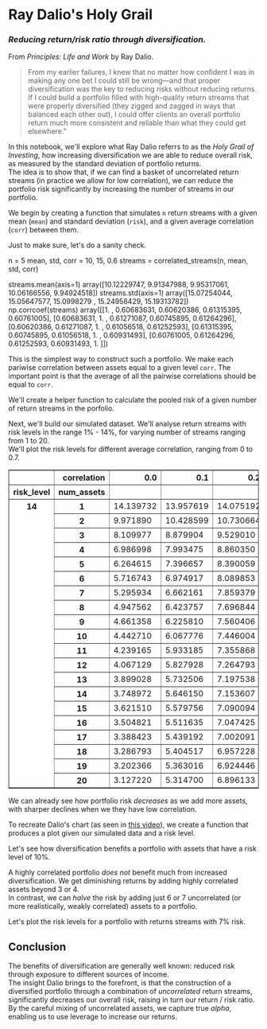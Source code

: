 # Ray Dalio's Holy Grail

### _Reducing return/risk ratio through diversification._

From _Principles: Life and Work_ by Ray Dalio.

> From my earlier failures, I knew that no matter how confident I was in making any one bet I could still be wrong—and that proper diversification was the key to reducing risks without reducing returns. If I could build a portfolio filled with high-quality return streams that were properly diversified (they zigged and zagged in ways that balanced each other out), I could offer clients an overall portfolio return much more consistent and reliable than what they could get elsewhere.”

In this notebook, we'll explore what Ray Dalio referrs to as the _Holy Grail of Investing_, how increasing diversification we are able to reduce overall risk, as measured by the standard deviation of portfolio returns.  
The idea is to show that, if we can find a basket of uncorrelated return streams (in practice we allow for low correlation), we can reduce the portfolio risk significantly by increasing the number of streams in our portfolio.

We begin by creating a function that simulates `n` return streams with a given mean (`mean`) and standard deviation (`risk`), and a given average correlation (`corr`) between them.

Just to make sure, let's do a sanity check.


n = 5
mean, std, corr = 10, 15, 0.6
streams = correlated_streams(n, mean, std, corr)

streams.mean(axis=1) 
    array([10.12229747,  9.91347988,  9.95317061, 10.06166556,  9.94924518])
streams.std(axis=1)
    array([15.07254044, 15.05647577, 15.0998279 , 15.24958429, 15.19313782])
np.corrcoef(streams)
    array([[1.        , 0.60683631, 0.60620386, 0.61315395, 0.60761005],
           [0.60683631, 1.        , 0.61271087, 0.60745895, 0.61264296],
           [0.60620386, 0.61271087, 1.        , 0.61056518, 0.61252593],
           [0.61315395, 0.60745895, 0.61056518, 1.        , 0.60931493],
           [0.60761005, 0.61264296, 0.61252593, 0.60931493, 1.        ]])


This is the simplest way to construct such a portfolio. We make each pariwise correlation between assets equal to a given level `corr`. The important point is that the average of all the pairwise correlations should be equal to `corr`.

We'll create a helper function to calculate the pooled risk of a given number of return streams in the porfolio.


Next, we'll build our simulated dataset. We'll analyse return streams with risk levels in the range 1% - 14%, for varying number of streams ranging from 1 to 20.  
We'll plot the risk levels for different average correlation, ranging from 0 to 0.7.

<div>
<style scoped>
    .dataframe tbody tr th:only-of-type {
        vertical-align: middle;
    }

    .dataframe tbody tr th {
        vertical-align: top;
    }

    .dataframe thead th {
        text-align: right;
    }
</style>
<table border="1" class="dataframe">
  <thead>
    <tr style="text-align: right;">
      <th></th>
      <th>correlation</th>
      <th>0.0</th>
      <th>0.1</th>
      <th>0.2</th>
      <th>0.3</th>
      <th>0.4</th>
      <th>0.5</th>
      <th>0.6</th>
      <th>0.7</th>
    </tr>
    <tr>
      <th>risk_level</th>
      <th>num_assets</th>
      <th></th>
      <th></th>
      <th></th>
      <th></th>
      <th></th>
      <th></th>
      <th></th>
      <th></th>
    </tr>
  </thead>
  <tbody>
    <tr>
      <th rowspan="20" valign="top">14</th>
      <th>1</th>
      <td>14.139732</td>
      <td>13.957619</td>
      <td>14.075192</td>
      <td>13.867259</td>
      <td>14.046052</td>
      <td>14.179601</td>
      <td>13.975763</td>
      <td>14.076922</td>
    </tr>
    <tr>
      <th>2</th>
      <td>9.971890</td>
      <td>10.428599</td>
      <td>10.730664</td>
      <td>11.286977</td>
      <td>11.765276</td>
      <td>12.288127</td>
      <td>12.461520</td>
      <td>13.002143</td>
    </tr>
    <tr>
      <th>3</th>
      <td>8.109977</td>
      <td>8.879904</td>
      <td>9.529010</td>
      <td>10.155933</td>
      <td>10.947757</td>
      <td>11.610703</td>
      <td>11.944455</td>
      <td>12.606311</td>
    </tr>
    <tr>
      <th>4</th>
      <td>6.986998</td>
      <td>7.993475</td>
      <td>8.860350</td>
      <td>9.594832</td>
      <td>10.478606</td>
      <td>11.212934</td>
      <td>11.660692</td>
      <td>12.416321</td>
    </tr>
    <tr>
      <th>5</th>
      <td>6.264615</td>
      <td>7.396657</td>
      <td>8.390059</td>
      <td>9.251380</td>
      <td>10.189657</td>
      <td>10.971248</td>
      <td>11.480105</td>
      <td>12.311307</td>
    </tr>
    <tr>
      <th>6</th>
      <td>5.716743</td>
      <td>6.974917</td>
      <td>8.089853</td>
      <td>9.017493</td>
      <td>10.007342</td>
      <td>10.816056</td>
      <td>11.365798</td>
      <td>12.230357</td>
    </tr>
    <tr>
      <th>7</th>
      <td>5.295934</td>
      <td>6.662161</td>
      <td>7.859379</td>
      <td>8.824764</td>
      <td>9.856687</td>
      <td>10.712191</td>
      <td>11.321949</td>
      <td>12.171641</td>
    </tr>
    <tr>
      <th>8</th>
      <td>4.947562</td>
      <td>6.423757</td>
      <td>7.696844</td>
      <td>8.679358</td>
      <td>9.747797</td>
      <td>10.634026</td>
      <td>11.247242</td>
      <td>12.148834</td>
    </tr>
    <tr>
      <th>9</th>
      <td>4.661358</td>
      <td>6.225810</td>
      <td>7.560406</td>
      <td>8.595651</td>
      <td>9.667656</td>
      <td>10.578506</td>
      <td>11.201661</td>
      <td>12.127171</td>
    </tr>
    <tr>
      <th>10</th>
      <td>4.442710</td>
      <td>6.067776</td>
      <td>7.446004</td>
      <td>8.525349</td>
      <td>9.611252</td>
      <td>10.524736</td>
      <td>11.162967</td>
      <td>12.084786</td>
    </tr>
    <tr>
      <th>11</th>
      <td>4.239165</td>
      <td>5.933185</td>
      <td>7.355868</td>
      <td>8.461778</td>
      <td>9.556228</td>
      <td>10.480231</td>
      <td>11.130585</td>
      <td>12.079894</td>
    </tr>
    <tr>
      <th>12</th>
      <td>4.067129</td>
      <td>5.827928</td>
      <td>7.264793</td>
      <td>8.389360</td>
      <td>9.503458</td>
      <td>10.434209</td>
      <td>11.103509</td>
      <td>12.061826</td>
    </tr>
    <tr>
      <th>13</th>
      <td>3.899028</td>
      <td>5.732506</td>
      <td>7.197538</td>
      <td>8.346479</td>
      <td>9.459833</td>
      <td>10.402789</td>
      <td>11.089700</td>
      <td>12.053231</td>
    </tr>
    <tr>
      <th>14</th>
      <td>3.748972</td>
      <td>5.646150</td>
      <td>7.153607</td>
      <td>8.305596</td>
      <td>9.431916</td>
      <td>10.377509</td>
      <td>11.066079</td>
      <td>12.036244</td>
    </tr>
    <tr>
      <th>15</th>
      <td>3.621510</td>
      <td>5.579756</td>
      <td>7.090094</td>
      <td>8.265396</td>
      <td>9.399480</td>
      <td>10.342332</td>
      <td>11.047928</td>
      <td>12.037133</td>
    </tr>
    <tr>
      <th>16</th>
      <td>3.504821</td>
      <td>5.511635</td>
      <td>7.047425</td>
      <td>8.238685</td>
      <td>9.376114</td>
      <td>10.320739</td>
      <td>11.029313</td>
      <td>12.025305</td>
    </tr>
    <tr>
      <th>17</th>
      <td>3.388423</td>
      <td>5.439192</td>
      <td>7.002091</td>
      <td>8.208520</td>
      <td>9.356543</td>
      <td>10.294709</td>
      <td>10.999417</td>
      <td>12.014179</td>
    </tr>
    <tr>
      <th>18</th>
      <td>3.286793</td>
      <td>5.404517</td>
      <td>6.957228</td>
      <td>8.165158</td>
      <td>9.335345</td>
      <td>10.269455</td>
      <td>10.986990</td>
      <td>11.999746</td>
    </tr>
    <tr>
      <th>19</th>
      <td>3.202366</td>
      <td>5.363016</td>
      <td>6.924446</td>
      <td>8.139594</td>
      <td>9.320987</td>
      <td>10.258329</td>
      <td>10.980354</td>
      <td>11.996438</td>
    </tr>
    <tr>
      <th>20</th>
      <td>3.127220</td>
      <td>5.314700</td>
      <td>6.896133</td>
      <td>8.123222</td>
      <td>9.304375</td>
      <td>10.239964</td>
      <td>10.973629</td>
      <td>11.985602</td>
    </tr>
  </tbody>
</table>
</div>



We can already see how portfolio risk _decreases_ as we add more assets, with sharper declines when we they have low correlation.

To recreate Dalio's chart (as seen in [this video](https://www.investopedia.com/video/play/ray-dalio-his-portfolio-holy-grail/)), we create a function that produces a plot given our simulated data and a risk level.

Let's see how diversification benefits a portfolio with assets that have a risk level of 10%.




<div id="altair-viz-62c9e8b76c2948579ccfe6988e4ce696"></div>
<script type="text/javascript">
  (function(spec, embedOpt){
    const outputDiv = document.getElementById("altair-viz-62c9e8b76c2948579ccfe6988e4ce696");
    const paths = {
      "vega": "https://cdn.jsdelivr.net/npm//vega@5?noext",
      "vega-lib": "https://cdn.jsdelivr.net/npm//vega-lib?noext",
      "vega-lite": "https://cdn.jsdelivr.net/npm//vega-lite@4.0.2?noext",
      "vega-embed": "https://cdn.jsdelivr.net/npm//vega-embed@6?noext",
    };

    function loadScript(lib) {
      return new Promise(function(resolve, reject) {
        var s = document.createElement('script');
        s.src = paths[lib];
        s.async = true;
        s.onload = () => resolve(paths[lib]);
        s.onerror = () => reject(`Error loading script: ${paths[lib]}`);
        document.getElementsByTagName("head")[0].appendChild(s);
      });
    }

    function showError(err) {
      outputDiv.innerHTML = `<div class="error" style="color:red;">${err}</div>`;
      throw err;
    }

    function displayChart(vegaEmbed) {
      vegaEmbed(outputDiv, spec, embedOpt)
        .catch(err => showError(`Javascript Error: ${err.message}<br>This usually means there's a typo in your chart specification. See the javascript console for the full traceback.`));
    }

    if(typeof define === "function" && define.amd) {
      requirejs.config({paths});
      require(["vega-embed"], displayChart, err => showError(`Error loading script: ${err.message}`));
    } else if (typeof vegaEmbed === "function") {
      displayChart(vegaEmbed);
    } else {
      loadScript("vega")
        .then(() => loadScript("vega-lite"))
        .then(() => loadScript("vega-embed"))
        .catch(showError)
        .then(() => displayChart(vegaEmbed));
    }
  })({"config": {"view": {"continuousWidth": 400, "continuousHeight": 300}}, "layer": [{"mark": "circle", "encoding": {"color": {"type": "nominal", "field": "correlation", "scale": {"scheme": "set2"}}, "opacity": {"value": 0}, "x": {"type": "quantitative", "axis": {"title": "Number of Assets"}, "field": "num_assets"}, "y": {"type": "quantitative", "axis": {"title": "Risk %"}, "field": "risk"}}, "height": 400, "selection": {"selector004": {"type": "single", "on": "mouseover", "fields": ["correlation"], "nearest": true}}, "width": 600}, {"mark": "line", "encoding": {"color": {"type": "nominal", "field": "correlation", "scale": {"scheme": "set2"}}, "size": {"condition": {"value": 1, "selection": {"not": "selector004"}}, "value": 3}, "tooltip": [{"type": "quantitative", "field": "correlation"}], "x": {"type": "quantitative", "axis": {"title": "Number of Assets"}, "field": "num_assets"}, "y": {"type": "quantitative", "axis": {"title": "Risk %"}, "field": "risk"}}}], "data": {"name": "data-654ea9b8ab29015260bc07f42dd80568"}, "$schema": "https://vega.github.io/schema/vega-lite/v4.0.2.json", "datasets": {"data-654ea9b8ab29015260bc07f42dd80568": [{"risk_level": 10, "num_assets": 1, "correlation": 0.0, "risk": 9.988874598041512}, {"risk_level": 10, "num_assets": 1, "correlation": 0.1, "risk": 10.066889536044009}, {"risk_level": 10, "num_assets": 1, "correlation": 0.2, "risk": 9.977686128775623}, {"risk_level": 10, "num_assets": 1, "correlation": 0.3, "risk": 10.238297023582492}, {"risk_level": 10, "num_assets": 1, "correlation": 0.4, "risk": 9.96511439064291}, {"risk_level": 10, "num_assets": 1, "correlation": 0.5, "risk": 9.956549665080548}, {"risk_level": 10, "num_assets": 1, "correlation": 0.6, "risk": 10.017771790633251}, {"risk_level": 10, "num_assets": 1, "correlation": 0.7, "risk": 9.970959330199557}, {"risk_level": 10, "num_assets": 2, "correlation": 0.0, "risk": 7.069624286589143}, {"risk_level": 10, "num_assets": 2, "correlation": 0.1, "risk": 7.484403831854324}, {"risk_level": 10, "num_assets": 2, "correlation": 0.2, "risk": 7.71457643359093}, {"risk_level": 10, "num_assets": 2, "correlation": 0.3, "risk": 8.13424066787885}, {"risk_level": 10, "num_assets": 2, "correlation": 0.4, "risk": 8.396130308848118}, {"risk_level": 10, "num_assets": 2, "correlation": 0.5, "risk": 8.598625671868138}, {"risk_level": 10, "num_assets": 2, "correlation": 0.6, "risk": 8.942893905769102}, {"risk_level": 10, "num_assets": 2, "correlation": 0.7, "risk": 9.153294769453483}, {"risk_level": 10, "num_assets": 3, "correlation": 0.0, "risk": 5.812492322989947}, {"risk_level": 10, "num_assets": 3, "correlation": 0.1, "risk": 6.381655665773931}, {"risk_level": 10, "num_assets": 3, "correlation": 0.2, "risk": 6.8276938034570325}, {"risk_level": 10, "num_assets": 3, "correlation": 0.3, "risk": 7.372087111671548}, {"risk_level": 10, "num_assets": 3, "correlation": 0.4, "risk": 7.751134151202533}, {"risk_level": 10, "num_assets": 3, "correlation": 0.5, "risk": 8.12999913417687}, {"risk_level": 10, "num_assets": 3, "correlation": 0.6, "risk": 8.52797862529422}, {"risk_level": 10, "num_assets": 3, "correlation": 0.7, "risk": 8.894694409671505}, {"risk_level": 10, "num_assets": 4, "correlation": 0.0, "risk": 5.015060723231312}, {"risk_level": 10, "num_assets": 4, "correlation": 0.1, "risk": 5.742681666377761}, {"risk_level": 10, "num_assets": 4, "correlation": 0.2, "risk": 6.27454899529484}, {"risk_level": 10, "num_assets": 4, "correlation": 0.3, "risk": 6.954382564645678}, {"risk_level": 10, "num_assets": 4, "correlation": 0.4, "risk": 7.414982902770195}, {"risk_level": 10, "num_assets": 4, "correlation": 0.5, "risk": 7.881528826127797}, {"risk_level": 10, "num_assets": 4, "correlation": 0.6, "risk": 8.338786169467706}, {"risk_level": 10, "num_assets": 4, "correlation": 0.7, "risk": 8.7702347928734}, {"risk_level": 10, "num_assets": 5, "correlation": 0.0, "risk": 4.503901084763166}, {"risk_level": 10, "num_assets": 5, "correlation": 0.1, "risk": 5.322640160193844}, {"risk_level": 10, "num_assets": 5, "correlation": 0.2, "risk": 5.959644140161698}, {"risk_level": 10, "num_assets": 5, "correlation": 0.3, "risk": 6.662458923546909}, {"risk_level": 10, "num_assets": 5, "correlation": 0.4, "risk": 7.190384583185708}, {"risk_level": 10, "num_assets": 5, "correlation": 0.5, "risk": 7.707624605125377}, {"risk_level": 10, "num_assets": 5, "correlation": 0.6, "risk": 8.22507385452154}, {"risk_level": 10, "num_assets": 5, "correlation": 0.7, "risk": 8.686678410730348}, {"risk_level": 10, "num_assets": 6, "correlation": 0.0, "risk": 4.080931781229849}, {"risk_level": 10, "num_assets": 6, "correlation": 0.1, "risk": 5.027402272489107}, {"risk_level": 10, "num_assets": 6, "correlation": 0.2, "risk": 5.733374634975609}, {"risk_level": 10, "num_assets": 6, "correlation": 0.3, "risk": 6.5124973505972745}, {"risk_level": 10, "num_assets": 6, "correlation": 0.4, "risk": 7.043390723369565}, {"risk_level": 10, "num_assets": 6, "correlation": 0.5, "risk": 7.611410025976708}, {"risk_level": 10, "num_assets": 6, "correlation": 0.6, "risk": 8.136715681555751}, {"risk_level": 10, "num_assets": 6, "correlation": 0.7, "risk": 8.652095170592714}, {"risk_level": 10, "num_assets": 7, "correlation": 0.0, "risk": 3.7559290501571816}, {"risk_level": 10, "num_assets": 7, "correlation": 0.1, "risk": 4.7905931751981115}, {"risk_level": 10, "num_assets": 7, "correlation": 0.2, "risk": 5.586166701460125}, {"risk_level": 10, "num_assets": 7, "correlation": 0.3, "risk": 6.3796495181822985}, {"risk_level": 10, "num_assets": 7, "correlation": 0.4, "risk": 6.939940479199481}, {"risk_level": 10, "num_assets": 7, "correlation": 0.5, "risk": 7.525964962159929}, {"risk_level": 10, "num_assets": 7, "correlation": 0.6, "risk": 8.090047317878604}, {"risk_level": 10, "num_assets": 7, "correlation": 0.7, "risk": 8.589030846790688}, {"risk_level": 10, "num_assets": 8, "correlation": 0.0, "risk": 3.5209238219039465}, {"risk_level": 10, "num_assets": 8, "correlation": 0.1, "risk": 4.621799536355236}, {"risk_level": 10, "num_assets": 8, "correlation": 0.2, "risk": 5.470704126624215}, {"risk_level": 10, "num_assets": 8, "correlation": 0.3, "risk": 6.265974927485572}, {"risk_level": 10, "num_assets": 8, "correlation": 0.4, "risk": 6.866651862945254}, {"risk_level": 10, "num_assets": 8, "correlation": 0.5, "risk": 7.47084194353405}, {"risk_level": 10, "num_assets": 8, "correlation": 0.6, "risk": 8.040815609238301}, {"risk_level": 10, "num_assets": 8, "correlation": 0.7, "risk": 8.556504868793002}, {"risk_level": 10, "num_assets": 9, "correlation": 0.0, "risk": 3.3217042521060813}, {"risk_level": 10, "num_assets": 9, "correlation": 0.1, "risk": 4.48160765076608}, {"risk_level": 10, "num_assets": 9, "correlation": 0.2, "risk": 5.366940943078688}, {"risk_level": 10, "num_assets": 9, "correlation": 0.3, "risk": 6.193538243186635}, {"risk_level": 10, "num_assets": 9, "correlation": 0.4, "risk": 6.8044364199468985}, {"risk_level": 10, "num_assets": 9, "correlation": 0.5, "risk": 7.425386053665795}, {"risk_level": 10, "num_assets": 9, "correlation": 0.6, "risk": 8.02354591428385}, {"risk_level": 10, "num_assets": 9, "correlation": 0.7, "risk": 8.536671526760736}, {"risk_level": 10, "num_assets": 10, "correlation": 0.0, "risk": 3.1567119306035463}, {"risk_level": 10, "num_assets": 10, "correlation": 0.1, "risk": 4.365474872000492}, {"risk_level": 10, "num_assets": 10, "correlation": 0.2, "risk": 5.281784387740449}, {"risk_level": 10, "num_assets": 10, "correlation": 0.3, "risk": 6.130867318188108}, {"risk_level": 10, "num_assets": 10, "correlation": 0.4, "risk": 6.756435420972388}, {"risk_level": 10, "num_assets": 10, "correlation": 0.5, "risk": 7.376794106313596}, {"risk_level": 10, "num_assets": 10, "correlation": 0.6, "risk": 8.005714348837017}, {"risk_level": 10, "num_assets": 10, "correlation": 0.7, "risk": 8.524254175600198}, {"risk_level": 10, "num_assets": 11, "correlation": 0.0, "risk": 3.0130610946136556}, {"risk_level": 10, "num_assets": 11, "correlation": 0.1, "risk": 4.258148879132876}, {"risk_level": 10, "num_assets": 11, "correlation": 0.2, "risk": 5.205746451923322}, {"risk_level": 10, "num_assets": 11, "correlation": 0.3, "risk": 6.065473976197256}, {"risk_level": 10, "num_assets": 11, "correlation": 0.4, "risk": 6.7132917508503205}, {"risk_level": 10, "num_assets": 11, "correlation": 0.5, "risk": 7.345819977818375}, {"risk_level": 10, "num_assets": 11, "correlation": 0.6, "risk": 7.981123111443838}, {"risk_level": 10, "num_assets": 11, "correlation": 0.7, "risk": 8.507237531697914}, {"risk_level": 10, "num_assets": 12, "correlation": 0.0, "risk": 2.8873796661841302}, {"risk_level": 10, "num_assets": 12, "correlation": 0.1, "risk": 4.177522979380948}, {"risk_level": 10, "num_assets": 12, "correlation": 0.2, "risk": 5.139216771945179}, {"risk_level": 10, "num_assets": 12, "correlation": 0.3, "risk": 6.018566564409335}, {"risk_level": 10, "num_assets": 12, "correlation": 0.4, "risk": 6.680031656315569}, {"risk_level": 10, "num_assets": 12, "correlation": 0.5, "risk": 7.3168233134099845}, {"risk_level": 10, "num_assets": 12, "correlation": 0.6, "risk": 7.961891255916454}, {"risk_level": 10, "num_assets": 12, "correlation": 0.7, "risk": 8.491774519632665}, {"risk_level": 10, "num_assets": 13, "correlation": 0.0, "risk": 2.764135313390701}, {"risk_level": 10, "num_assets": 13, "correlation": 0.1, "risk": 4.106413983035421}, {"risk_level": 10, "num_assets": 13, "correlation": 0.2, "risk": 5.09243866410117}, {"risk_level": 10, "num_assets": 13, "correlation": 0.3, "risk": 5.972793133158227}, {"risk_level": 10, "num_assets": 13, "correlation": 0.4, "risk": 6.642530495932471}, {"risk_level": 10, "num_assets": 13, "correlation": 0.5, "risk": 7.306908988328294}, {"risk_level": 10, "num_assets": 13, "correlation": 0.6, "risk": 7.946378979368648}, {"risk_level": 10, "num_assets": 13, "correlation": 0.7, "risk": 8.477244672961966}, {"risk_level": 10, "num_assets": 14, "correlation": 0.0, "risk": 2.671654968599471}, {"risk_level": 10, "num_assets": 14, "correlation": 0.1, "risk": 4.041841420495182}, {"risk_level": 10, "num_assets": 14, "correlation": 0.2, "risk": 5.067300680583676}, {"risk_level": 10, "num_assets": 14, "correlation": 0.3, "risk": 5.943159215257512}, {"risk_level": 10, "num_assets": 14, "correlation": 0.4, "risk": 6.616607437649344}, {"risk_level": 10, "num_assets": 14, "correlation": 0.5, "risk": 7.284738724287593}, {"risk_level": 10, "num_assets": 14, "correlation": 0.6, "risk": 7.924510302821753}, {"risk_level": 10, "num_assets": 14, "correlation": 0.7, "risk": 8.468827933211164}, {"risk_level": 10, "num_assets": 15, "correlation": 0.0, "risk": 2.583072761308214}, {"risk_level": 10, "num_assets": 15, "correlation": 0.1, "risk": 3.9856919992207964}, {"risk_level": 10, "num_assets": 15, "correlation": 0.2, "risk": 5.03651055844854}, {"risk_level": 10, "num_assets": 15, "correlation": 0.3, "risk": 5.9158673048493}, {"risk_level": 10, "num_assets": 15, "correlation": 0.4, "risk": 6.591347608977625}, {"risk_level": 10, "num_assets": 15, "correlation": 0.5, "risk": 7.270793207332615}, {"risk_level": 10, "num_assets": 15, "correlation": 0.6, "risk": 7.914806909737165}, {"risk_level": 10, "num_assets": 15, "correlation": 0.7, "risk": 8.46116642920399}, {"risk_level": 10, "num_assets": 16, "correlation": 0.0, "risk": 2.505774242563774}, {"risk_level": 10, "num_assets": 16, "correlation": 0.1, "risk": 3.9217769114927385}, {"risk_level": 10, "num_assets": 16, "correlation": 0.2, "risk": 5.00595662318927}, {"risk_level": 10, "num_assets": 16, "correlation": 0.3, "risk": 5.890821056858878}, {"risk_level": 10, "num_assets": 16, "correlation": 0.4, "risk": 6.575654506880724}, {"risk_level": 10, "num_assets": 16, "correlation": 0.5, "risk": 7.252791491175006}, {"risk_level": 10, "num_assets": 16, "correlation": 0.6, "risk": 7.901523992655929}, {"risk_level": 10, "num_assets": 16, "correlation": 0.7, "risk": 8.450648633224345}, {"risk_level": 10, "num_assets": 17, "correlation": 0.0, "risk": 2.437052927857563}, {"risk_level": 10, "num_assets": 17, "correlation": 0.1, "risk": 3.88570912715349}, {"risk_level": 10, "num_assets": 17, "correlation": 0.2, "risk": 4.97640250232958}, {"risk_level": 10, "num_assets": 17, "correlation": 0.3, "risk": 5.8680843685405275}, {"risk_level": 10, "num_assets": 17, "correlation": 0.4, "risk": 6.547186518172158}, {"risk_level": 10, "num_assets": 17, "correlation": 0.5, "risk": 7.236600867911784}, {"risk_level": 10, "num_assets": 17, "correlation": 0.6, "risk": 7.894967516107746}, {"risk_level": 10, "num_assets": 17, "correlation": 0.7, "risk": 8.446427182701727}, {"risk_level": 10, "num_assets": 18, "correlation": 0.0, "risk": 2.3753781163983607}, {"risk_level": 10, "num_assets": 18, "correlation": 0.1, "risk": 3.849382600805155}, {"risk_level": 10, "num_assets": 18, "correlation": 0.2, "risk": 4.956903577276406}, {"risk_level": 10, "num_assets": 18, "correlation": 0.3, "risk": 5.85057589155876}, {"risk_level": 10, "num_assets": 18, "correlation": 0.4, "risk": 6.52571418098101}, {"risk_level": 10, "num_assets": 18, "correlation": 0.5, "risk": 7.232532654307521}, {"risk_level": 10, "num_assets": 18, "correlation": 0.6, "risk": 7.894136347354723}, {"risk_level": 10, "num_assets": 18, "correlation": 0.7, "risk": 8.44068263102865}, {"risk_level": 10, "num_assets": 19, "correlation": 0.0, "risk": 2.3130992440658327}, {"risk_level": 10, "num_assets": 19, "correlation": 0.1, "risk": 3.8146657356125204}, {"risk_level": 10, "num_assets": 19, "correlation": 0.2, "risk": 4.931422011015554}, {"risk_level": 10, "num_assets": 19, "correlation": 0.3, "risk": 5.844293815024879}, {"risk_level": 10, "num_assets": 19, "correlation": 0.4, "risk": 6.516342316223013}, {"risk_level": 10, "num_assets": 19, "correlation": 0.5, "risk": 7.223818266627368}, {"risk_level": 10, "num_assets": 19, "correlation": 0.6, "risk": 7.8847964270857585}, {"risk_level": 10, "num_assets": 19, "correlation": 0.7, "risk": 8.43523335682978}, {"risk_level": 10, "num_assets": 20, "correlation": 0.0, "risk": 2.2593578498432185}, {"risk_level": 10, "num_assets": 20, "correlation": 0.1, "risk": 3.7853048094503223}, {"risk_level": 10, "num_assets": 20, "correlation": 0.2, "risk": 4.91259866052523}, {"risk_level": 10, "num_assets": 20, "correlation": 0.3, "risk": 5.828429042274702}, {"risk_level": 10, "num_assets": 20, "correlation": 0.4, "risk": 6.508034002078632}, {"risk_level": 10, "num_assets": 20, "correlation": 0.5, "risk": 7.214790861567079}, {"risk_level": 10, "num_assets": 20, "correlation": 0.6, "risk": 7.883610499854245}, {"risk_level": 10, "num_assets": 20, "correlation": 0.7, "risk": 8.432613065898623}]}}, {"mode": "vega-lite"});
</script>



A highly correlated portfolio _does not_ benefit much from increased diversification. We get diminishing returns by adding highly correlated assets beyond 3 or 4.  
In contrast, we can _halve_ the risk by adding just 6 or 7 uncorrelated (or more realistically, weakly correlated) assets to a portfolio.

Let's plot the risk levels for a portfolio with returns streams with 7% risk.

<div id="altair-viz-def488cf99c04fe9b15e4e19cdaccbb7"></div>
<script type="text/javascript">
  (function(spec, embedOpt){
    const outputDiv = document.getElementById("altair-viz-def488cf99c04fe9b15e4e19cdaccbb7");
    const paths = {
      "vega": "https://cdn.jsdelivr.net/npm//vega@5?noext",
      "vega-lib": "https://cdn.jsdelivr.net/npm//vega-lib?noext",
      "vega-lite": "https://cdn.jsdelivr.net/npm//vega-lite@4.0.2?noext",
      "vega-embed": "https://cdn.jsdelivr.net/npm//vega-embed@6?noext",
    };

    function loadScript(lib) {
      return new Promise(function(resolve, reject) {
        var s = document.createElement('script');
        s.src = paths[lib];
        s.async = true;
        s.onload = () => resolve(paths[lib]);
        s.onerror = () => reject(`Error loading script: ${paths[lib]}`);
        document.getElementsByTagName("head")[0].appendChild(s);
      });
    }

    function showError(err) {
      outputDiv.innerHTML = `<div class="error" style="color:red;">${err}</div>`;
      throw err;
    }

    function displayChart(vegaEmbed) {
      vegaEmbed(outputDiv, spec, embedOpt)
        .catch(err => showError(`Javascript Error: ${err.message}<br>This usually means there's a typo in your chart specification. See the javascript console for the full traceback.`));
    }

    if(typeof define === "function" && define.amd) {
      requirejs.config({paths});
      require(["vega-embed"], displayChart, err => showError(`Error loading script: ${err.message}`));
    } else if (typeof vegaEmbed === "function") {
      displayChart(vegaEmbed);
    } else {
      loadScript("vega")
        .then(() => loadScript("vega-lite"))
        .then(() => loadScript("vega-embed"))
        .catch(showError)
        .then(() => displayChart(vegaEmbed));
    }
  })({"config": {"view": {"continuousWidth": 400, "continuousHeight": 300}}, "layer": [{"mark": "circle", "encoding": {"color": {"type": "nominal", "field": "correlation", "scale": {"scheme": "set2"}}, "opacity": {"value": 0}, "x": {"type": "quantitative", "axis": {"title": "Number of Assets"}, "field": "num_assets"}, "y": {"type": "quantitative", "axis": {"title": "Risk %"}, "field": "risk"}}, "height": 400, "selection": {"selector005": {"type": "single", "on": "mouseover", "fields": ["correlation"], "nearest": true}}, "width": 600}, {"mark": "line", "encoding": {"color": {"type": "nominal", "field": "correlation", "scale": {"scheme": "set2"}}, "size": {"condition": {"value": 1, "selection": {"not": "selector005"}}, "value": 3}, "tooltip": [{"type": "quantitative", "field": "correlation"}], "x": {"type": "quantitative", "axis": {"title": "Number of Assets"}, "field": "num_assets"}, "y": {"type": "quantitative", "axis": {"title": "Risk %"}, "field": "risk"}}}], "data": {"name": "data-08cc901433f19e30375166b9b92d3027"}, "$schema": "https://vega.github.io/schema/vega-lite/v4.0.2.json", "datasets": {"data-08cc901433f19e30375166b9b92d3027": [{"risk_level": 7, "num_assets": 1, "correlation": 0.0, "risk": 7.079464105795791}, {"risk_level": 7, "num_assets": 1, "correlation": 0.1, "risk": 7.001969785463717}, {"risk_level": 7, "num_assets": 1, "correlation": 0.2, "risk": 7.114235218268703}, {"risk_level": 7, "num_assets": 1, "correlation": 0.3, "risk": 7.0585983702203015}, {"risk_level": 7, "num_assets": 1, "correlation": 0.4, "risk": 7.046231201424136}, {"risk_level": 7, "num_assets": 1, "correlation": 0.5, "risk": 7.040076240929961}, {"risk_level": 7, "num_assets": 1, "correlation": 0.6, "risk": 6.965753861122921}, {"risk_level": 7, "num_assets": 1, "correlation": 0.7, "risk": 6.994230272683885}, {"risk_level": 7, "num_assets": 2, "correlation": 0.0, "risk": 4.991670968456456}, {"risk_level": 7, "num_assets": 2, "correlation": 0.1, "risk": 5.160070148653499}, {"risk_level": 7, "num_assets": 2, "correlation": 0.2, "risk": 5.499048036146301}, {"risk_level": 7, "num_assets": 2, "correlation": 0.3, "risk": 5.689172805125513}, {"risk_level": 7, "num_assets": 2, "correlation": 0.4, "risk": 5.860228617837361}, {"risk_level": 7, "num_assets": 2, "correlation": 0.5, "risk": 6.109868811065723}, {"risk_level": 7, "num_assets": 2, "correlation": 0.6, "risk": 6.2492612340203415}, {"risk_level": 7, "num_assets": 2, "correlation": 0.7, "risk": 6.438541416986078}, {"risk_level": 7, "num_assets": 3, "correlation": 0.0, "risk": 4.0707541325588945}, {"risk_level": 7, "num_assets": 3, "correlation": 0.1, "risk": 4.415155405157742}, {"risk_level": 7, "num_assets": 3, "correlation": 0.2, "risk": 4.854858434604212}, {"risk_level": 7, "num_assets": 3, "correlation": 0.3, "risk": 5.146359014554256}, {"risk_level": 7, "num_assets": 3, "correlation": 0.4, "risk": 5.422269317773321}, {"risk_level": 7, "num_assets": 3, "correlation": 0.5, "risk": 5.7270517955416445}, {"risk_level": 7, "num_assets": 3, "correlation": 0.6, "risk": 6.0021082897243945}, {"risk_level": 7, "num_assets": 3, "correlation": 0.7, "risk": 6.238912677114608}, {"risk_level": 7, "num_assets": 4, "correlation": 0.0, "risk": 3.506562262124998}, {"risk_level": 7, "num_assets": 4, "correlation": 0.1, "risk": 3.978963395196149}, {"risk_level": 7, "num_assets": 4, "correlation": 0.2, "risk": 4.501134027838279}, {"risk_level": 7, "num_assets": 4, "correlation": 0.3, "risk": 4.857883697672174}, {"risk_level": 7, "num_assets": 4, "correlation": 0.4, "risk": 5.207047232966782}, {"risk_level": 7, "num_assets": 4, "correlation": 0.5, "risk": 5.577187025388975}, {"risk_level": 7, "num_assets": 4, "correlation": 0.6, "risk": 5.864116970162001}, {"risk_level": 7, "num_assets": 4, "correlation": 0.7, "risk": 6.14025566433462}, {"risk_level": 7, "num_assets": 5, "correlation": 0.0, "risk": 3.1570848790753927}, {"risk_level": 7, "num_assets": 5, "correlation": 0.1, "risk": 3.6917971091833373}, {"risk_level": 7, "num_assets": 5, "correlation": 0.2, "risk": 4.2379028264605605}, {"risk_level": 7, "num_assets": 5, "correlation": 0.3, "risk": 4.67041123639482}, {"risk_level": 7, "num_assets": 5, "correlation": 0.4, "risk": 5.077144491000972}, {"risk_level": 7, "num_assets": 5, "correlation": 0.5, "risk": 5.468483812766686}, {"risk_level": 7, "num_assets": 5, "correlation": 0.6, "risk": 5.786309437605462}, {"risk_level": 7, "num_assets": 5, "correlation": 0.7, "risk": 6.0848191310303354}, {"risk_level": 7, "num_assets": 6, "correlation": 0.0, "risk": 2.8945339902477785}, {"risk_level": 7, "num_assets": 6, "correlation": 0.1, "risk": 3.495203563804925}, {"risk_level": 7, "num_assets": 6, "correlation": 0.2, "risk": 4.082387523047231}, {"risk_level": 7, "num_assets": 6, "correlation": 0.3, "risk": 4.535551393455977}, {"risk_level": 7, "num_assets": 6, "correlation": 0.4, "risk": 4.967789346241509}, {"risk_level": 7, "num_assets": 6, "correlation": 0.5, "risk": 5.389365785318906}, {"risk_level": 7, "num_assets": 6, "correlation": 0.6, "risk": 5.729078684873262}, {"risk_level": 7, "num_assets": 6, "correlation": 0.7, "risk": 6.0520135450705075}, {"risk_level": 7, "num_assets": 7, "correlation": 0.0, "risk": 2.6781400679348035}, {"risk_level": 7, "num_assets": 7, "correlation": 0.1, "risk": 3.3465721555478423}, {"risk_level": 7, "num_assets": 7, "correlation": 0.2, "risk": 3.9648217863636566}, {"risk_level": 7, "num_assets": 7, "correlation": 0.3, "risk": 4.439439774701661}, {"risk_level": 7, "num_assets": 7, "correlation": 0.4, "risk": 4.901545119139352}, {"risk_level": 7, "num_assets": 7, "correlation": 0.5, "risk": 5.338140700826717}, {"risk_level": 7, "num_assets": 7, "correlation": 0.6, "risk": 5.687652723951773}, {"risk_level": 7, "num_assets": 7, "correlation": 0.7, "risk": 6.019669440158399}, {"risk_level": 7, "num_assets": 8, "correlation": 0.0, "risk": 2.4969002497696002}, {"risk_level": 7, "num_assets": 8, "correlation": 0.1, "risk": 3.226204303401534}, {"risk_level": 7, "num_assets": 8, "correlation": 0.2, "risk": 3.8632303404428687}, {"risk_level": 7, "num_assets": 8, "correlation": 0.3, "risk": 4.360880200634228}, {"risk_level": 7, "num_assets": 8, "correlation": 0.4, "risk": 4.847746296064062}, {"risk_level": 7, "num_assets": 8, "correlation": 0.5, "risk": 5.293392185711091}, {"risk_level": 7, "num_assets": 8, "correlation": 0.6, "risk": 5.659301212009281}, {"risk_level": 7, "num_assets": 8, "correlation": 0.7, "risk": 6.009036551188073}, {"risk_level": 7, "num_assets": 9, "correlation": 0.0, "risk": 2.3481716741060605}, {"risk_level": 7, "num_assets": 9, "correlation": 0.1, "risk": 3.1250500624699593}, {"risk_level": 7, "num_assets": 9, "correlation": 0.2, "risk": 3.7891445380870894}, {"risk_level": 7, "num_assets": 9, "correlation": 0.3, "risk": 4.310615118725745}, {"risk_level": 7, "num_assets": 9, "correlation": 0.4, "risk": 4.813802024736416}, {"risk_level": 7, "num_assets": 9, "correlation": 0.5, "risk": 5.259202157963434}, {"risk_level": 7, "num_assets": 9, "correlation": 0.6, "risk": 5.6274551589771855}, {"risk_level": 7, "num_assets": 9, "correlation": 0.7, "risk": 5.988810099446441}, {"risk_level": 7, "num_assets": 10, "correlation": 0.0, "risk": 2.233287425532112}, {"risk_level": 7, "num_assets": 10, "correlation": 0.1, "risk": 3.0377656177058094}, {"risk_level": 7, "num_assets": 10, "correlation": 0.2, "risk": 3.717278667331596}, {"risk_level": 7, "num_assets": 10, "correlation": 0.3, "risk": 4.261765478983779}, {"risk_level": 7, "num_assets": 10, "correlation": 0.4, "risk": 4.775432633435739}, {"risk_level": 7, "num_assets": 10, "correlation": 0.5, "risk": 5.230720733610845}, {"risk_level": 7, "num_assets": 10, "correlation": 0.6, "risk": 5.600194178280576}, {"risk_level": 7, "num_assets": 10, "correlation": 0.7, "risk": 5.979569418566313}, {"risk_level": 7, "num_assets": 11, "correlation": 0.0, "risk": 2.1296021343107787}, {"risk_level": 7, "num_assets": 11, "correlation": 0.1, "risk": 2.9676640885533203}, {"risk_level": 7, "num_assets": 11, "correlation": 0.2, "risk": 3.66283425684514}, {"risk_level": 7, "num_assets": 11, "correlation": 0.3, "risk": 4.21546818706827}, {"risk_level": 7, "num_assets": 11, "correlation": 0.4, "risk": 4.754031672979908}, {"risk_level": 7, "num_assets": 11, "correlation": 0.5, "risk": 5.209105395487776}, {"risk_level": 7, "num_assets": 11, "correlation": 0.6, "risk": 5.581041786179439}, {"risk_level": 7, "num_assets": 11, "correlation": 0.7, "risk": 5.969248715404031}, {"risk_level": 7, "num_assets": 12, "correlation": 0.0, "risk": 2.033635098726067}, {"risk_level": 7, "num_assets": 12, "correlation": 0.1, "risk": 2.9128869052697874}, {"risk_level": 7, "num_assets": 12, "correlation": 0.2, "risk": 3.6215183883438673}, {"risk_level": 7, "num_assets": 12, "correlation": 0.3, "risk": 4.186448639782271}, {"risk_level": 7, "num_assets": 12, "correlation": 0.4, "risk": 4.728842379046725}, {"risk_level": 7, "num_assets": 12, "correlation": 0.5, "risk": 5.19000658749401}, {"risk_level": 7, "num_assets": 12, "correlation": 0.6, "risk": 5.567982650143887}, {"risk_level": 7, "num_assets": 12, "correlation": 0.7, "risk": 5.963569182635211}, {"risk_level": 7, "num_assets": 13, "correlation": 0.0, "risk": 1.9507716069466354}, {"risk_level": 7, "num_assets": 13, "correlation": 0.1, "risk": 2.8695648994209653}, {"risk_level": 7, "num_assets": 13, "correlation": 0.2, "risk": 3.5936042653736506}, {"risk_level": 7, "num_assets": 13, "correlation": 0.3, "risk": 4.159165234095877}, {"risk_level": 7, "num_assets": 13, "correlation": 0.4, "risk": 4.708090508205426}, {"risk_level": 7, "num_assets": 13, "correlation": 0.5, "risk": 5.175388998298038}, {"risk_level": 7, "num_assets": 13, "correlation": 0.6, "risk": 5.55460638969435}, {"risk_level": 7, "num_assets": 13, "correlation": 0.7, "risk": 5.9567317185433994}, {"risk_level": 7, "num_assets": 14, "correlation": 0.0, "risk": 1.885468444262976}, {"risk_level": 7, "num_assets": 14, "correlation": 0.1, "risk": 2.8303763022484305}, {"risk_level": 7, "num_assets": 14, "correlation": 0.2, "risk": 3.5700674841567266}, {"risk_level": 7, "num_assets": 14, "correlation": 0.3, "risk": 4.145070483067351}, {"risk_level": 7, "num_assets": 14, "correlation": 0.4, "risk": 4.6900039871428225}, {"risk_level": 7, "num_assets": 14, "correlation": 0.5, "risk": 5.158491875728092}, {"risk_level": 7, "num_assets": 14, "correlation": 0.6, "risk": 5.543921179383785}, {"risk_level": 7, "num_assets": 14, "correlation": 0.7, "risk": 5.949810338182597}, {"risk_level": 7, "num_assets": 15, "correlation": 0.0, "risk": 1.8152425509032288}, {"risk_level": 7, "num_assets": 15, "correlation": 0.1, "risk": 2.7930824071560845}, {"risk_level": 7, "num_assets": 15, "correlation": 0.2, "risk": 3.5417440718585547}, {"risk_level": 7, "num_assets": 15, "correlation": 0.3, "risk": 4.1198330851276594}, {"risk_level": 7, "num_assets": 15, "correlation": 0.4, "risk": 4.675721786377278}, {"risk_level": 7, "num_assets": 15, "correlation": 0.5, "risk": 5.149742481371259}, {"risk_level": 7, "num_assets": 15, "correlation": 0.6, "risk": 5.534458110521681}, {"risk_level": 7, "num_assets": 15, "correlation": 0.7, "risk": 5.94810808670645}, {"risk_level": 7, "num_assets": 16, "correlation": 0.0, "risk": 1.7570516919356627}, {"risk_level": 7, "num_assets": 16, "correlation": 0.1, "risk": 2.7571036725576814}, {"risk_level": 7, "num_assets": 16, "correlation": 0.2, "risk": 3.521188019985128}, {"risk_level": 7, "num_assets": 16, "correlation": 0.3, "risk": 4.100962909664397}, {"risk_level": 7, "num_assets": 16, "correlation": 0.4, "risk": 4.666949443020912}, {"risk_level": 7, "num_assets": 16, "correlation": 0.5, "risk": 5.13904163298413}, {"risk_level": 7, "num_assets": 16, "correlation": 0.6, "risk": 5.520196189827978}, {"risk_level": 7, "num_assets": 16, "correlation": 0.7, "risk": 5.941219995350202}, {"risk_level": 7, "num_assets": 17, "correlation": 0.0, "risk": 1.7039115682012602}, {"risk_level": 7, "num_assets": 17, "correlation": 0.1, "risk": 2.7282850380444215}, {"risk_level": 7, "num_assets": 17, "correlation": 0.2, "risk": 3.5066641365339764}, {"risk_level": 7, "num_assets": 17, "correlation": 0.3, "risk": 4.08345214676821}, {"risk_level": 7, "num_assets": 17, "correlation": 0.4, "risk": 4.650851636071404}, {"risk_level": 7, "num_assets": 17, "correlation": 0.5, "risk": 5.126467465379457}, {"risk_level": 7, "num_assets": 17, "correlation": 0.6, "risk": 5.5094202401111065}, {"risk_level": 7, "num_assets": 17, "correlation": 0.7, "risk": 5.936855748278328}, {"risk_level": 7, "num_assets": 18, "correlation": 0.0, "risk": 1.6527586454416792}, {"risk_level": 7, "num_assets": 18, "correlation": 0.1, "risk": 2.710077089293083}, {"risk_level": 7, "num_assets": 18, "correlation": 0.2, "risk": 3.490554726656233}, {"risk_level": 7, "num_assets": 18, "correlation": 0.3, "risk": 4.069826627327732}, {"risk_level": 7, "num_assets": 18, "correlation": 0.4, "risk": 4.640756076692054}, {"risk_level": 7, "num_assets": 18, "correlation": 0.5, "risk": 5.124269776721228}, {"risk_level": 7, "num_assets": 18, "correlation": 0.6, "risk": 5.501914217374313}, {"risk_level": 7, "num_assets": 18, "correlation": 0.7, "risk": 5.933292227106985}, {"risk_level": 7, "num_assets": 19, "correlation": 0.0, "risk": 1.6104422480341252}, {"risk_level": 7, "num_assets": 19, "correlation": 0.1, "risk": 2.6833242690264765}, {"risk_level": 7, "num_assets": 19, "correlation": 0.2, "risk": 3.472550419283725}, {"risk_level": 7, "num_assets": 19, "correlation": 0.3, "risk": 4.052498051624683}, {"risk_level": 7, "num_assets": 19, "correlation": 0.4, "risk": 4.637124667292083}, {"risk_level": 7, "num_assets": 19, "correlation": 0.5, "risk": 5.120941555952021}, {"risk_level": 7, "num_assets": 19, "correlation": 0.6, "risk": 5.501427890177202}, {"risk_level": 7, "num_assets": 19, "correlation": 0.7, "risk": 5.929188400043958}, {"risk_level": 7, "num_assets": 20, "correlation": 0.0, "risk": 1.5720139795487094}, {"risk_level": 7, "num_assets": 20, "correlation": 0.1, "risk": 2.661200400258242}, {"risk_level": 7, "num_assets": 20, "correlation": 0.2, "risk": 3.4595202718558524}, {"risk_level": 7, "num_assets": 20, "correlation": 0.3, "risk": 4.046230647021512}, {"risk_level": 7, "num_assets": 20, "correlation": 0.4, "risk": 4.6297860615575495}, {"risk_level": 7, "num_assets": 20, "correlation": 0.5, "risk": 5.112604852697898}, {"risk_level": 7, "num_assets": 20, "correlation": 0.6, "risk": 5.499322778363281}, {"risk_level": 7, "num_assets": 20, "correlation": 0.7, "risk": 5.924732915682491}]}}, {"mode": "vega-lite"});
</script>



## Conclusion

The benefits of diversification are generally well known: reduced risk through exposure to different sources of income.  
The insight Dalio brings to the forefront, is that the construction of a diversified portfolio through a combination of _uncorrelated_ return streams, significantly decreases our overall risk, raising in turn our return / risk ratio. By the careful mixing of uncorrelated assets, we capture true _alpha_, enabling us to use leverage to increase our returns.


```python

```


```python

```
